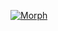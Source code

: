 [![Morph](https://assets-global.website-files.com/64240e8b21b96c0196c42f30/65e04538b1408d7efb125939_Eyecatch%20idea%203.png)](https://www.morphdb.io/)
